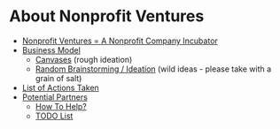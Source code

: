 # About Nonprofit Ventures

* [Nonprofit Ventures = A Nonprofit Company Incubator](nonprofit-company-incubator.md)
* [Business Model](business-model.md)
  * [Canvases](business-model-canvas) (rough ideation)
  * [Random Brainstorming / Ideation](business-model-brainstorming.md) (wild ideas - please take with a grain of salt)
* [List of Actions Taken](actions-taken.md)
* [Potential Partners](potential-partners.md)
  * [How To Help?](how-to-help.md)
  * [TODO List](todo-list.md)
